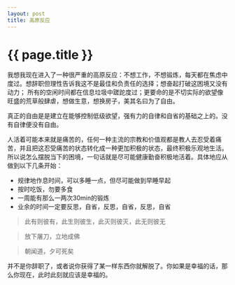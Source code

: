 ```yaml
---
layout: post
title: 高原反应
---
```


{{ page.title }}
================

我想我现在进入了一种很严重的高原反应：不想工作，不想锻炼，每天都在焦虑中度过。想辞职但理性告诉我这不是最佳和负责任的选择；想奋起打破这困境又没有动力；
所有的空闲时间都在信息垃圾中蹉跎度过；更要命的是不切实际的欲望像旺盛的荒草般肆虐，想做生意，想换房子，美其名曰为了自由。

真正的自由是是建立在能够控制低级欲望，强有力的自律和自省的基础之上的。没有自律便没有自由。

人活着可能本来就是痛苦的，任何一种主流的宗教和价值观都是教人去忍受着痛苦，并且把这忍受痛苦的状态转化成一种更加积极的状态，最终积极乐观地生活。
所以说怎么摆脱当下的困境，一句话就是尽可能健康勤奋积极地活着。具体地应从做到以下几条开始：

* 规律地作息时间，可以多睡一点，但尽可能做到早睡早起
* 按时吃饭，勿要多食
* 一周能有那么一两次30min的锻炼
* 业余的时间一定要反思，自省，反思，自省，反思，自省

> 此有则彼有，此生则彼生，此灭则彼灭，此无则彼无

> 放下屠刀，立地成佛

> 朝闻道，夕可死矣

并不是你辞职了，或者说你获得了某一样东西你就解脱了。你如果是幸福的话，那么你现在，此时此刻就应该是幸福的。
